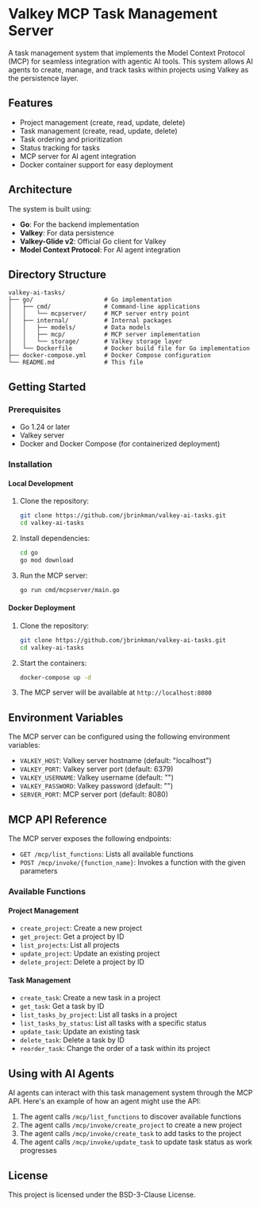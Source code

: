 # Valkey MCP Task Management Server

A task management system that implements the Model Context Protocol (MCP) for seamless integration with agentic AI tools. This system allows AI agents to create, manage, and track tasks within projects using Valkey as the persistence layer.

## Features

- Project management (create, read, update, delete)
- Task management (create, read, update, delete)
- Task ordering and prioritization
- Status tracking for tasks
- MCP server for AI agent integration
- Docker container support for easy deployment

## Architecture

The system is built using:

- **Go**: For the backend implementation
- **Valkey**: For data persistence
- **Valkey-Glide v2**: Official Go client for Valkey
- **Model Context Protocol**: For AI agent integration

## Directory Structure

```
valkey-ai-tasks/
├── go/                    # Go implementation
│   ├── cmd/               # Command-line applications
│   │   └── mcpserver/     # MCP server entry point
│   ├── internal/          # Internal packages
│   │   ├── models/        # Data models
│   │   ├── mcp/           # MCP server implementation
│   │   └── storage/       # Valkey storage layer
│   └── Dockerfile         # Docker build file for Go implementation
├── docker-compose.yml     # Docker Compose configuration
└── README.md              # This file
```

## Getting Started

### Prerequisites

- Go 1.24 or later
- Valkey server
- Docker and Docker Compose (for containerized deployment)

### Installation

#### Local Development

1. Clone the repository:
   ```bash
   git clone https://github.com/jbrinkman/valkey-ai-tasks.git
   cd valkey-ai-tasks
   ```

2. Install dependencies:
   ```bash
   cd go
   go mod download
   ```

3. Run the MCP server:
   ```bash
   go run cmd/mcpserver/main.go
   ```

#### Docker Deployment

1. Clone the repository:
   ```bash
   git clone https://github.com/jbrinkman/valkey-ai-tasks.git
   cd valkey-ai-tasks
   ```

2. Start the containers:
   ```bash
   docker-compose up -d
   ```

3. The MCP server will be available at `http://localhost:8080`

## Environment Variables

The MCP server can be configured using the following environment variables:

- `VALKEY_HOST`: Valkey server hostname (default: "localhost")
- `VALKEY_PORT`: Valkey server port (default: 6379)
- `VALKEY_USERNAME`: Valkey username (default: "")
- `VALKEY_PASSWORD`: Valkey password (default: "")
- `SERVER_PORT`: MCP server port (default: 8080)

## MCP API Reference

The MCP server exposes the following endpoints:

- `GET /mcp/list_functions`: Lists all available functions
- `POST /mcp/invoke/{function_name}`: Invokes a function with the given parameters

### Available Functions

#### Project Management

- `create_project`: Create a new project
- `get_project`: Get a project by ID
- `list_projects`: List all projects
- `update_project`: Update an existing project
- `delete_project`: Delete a project by ID

#### Task Management

- `create_task`: Create a new task in a project
- `get_task`: Get a task by ID
- `list_tasks_by_project`: List all tasks in a project
- `list_tasks_by_status`: List all tasks with a specific status
- `update_task`: Update an existing task
- `delete_task`: Delete a task by ID
- `reorder_task`: Change the order of a task within its project

## Using with AI Agents

AI agents can interact with this task management system through the MCP API. Here's an example of how an agent might use the API:

1. The agent calls `/mcp/list_functions` to discover available functions
2. The agent calls `/mcp/invoke/create_project` to create a new project
3. The agent calls `/mcp/invoke/create_task` to add tasks to the project
4. The agent calls `/mcp/invoke/update_task` to update task status as work progresses

## License

This project is licensed under the BSD-3-Clause License.
